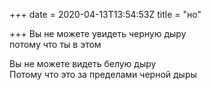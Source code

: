 +++
date = 2020-04-13T13:54:53Z
title = "но"

+++ 
Вы не можете увидеть черную дыру   
потому что ты в этом   
   
Вы не можете видеть белую дыру   
Потому что это за пределами черной дыры